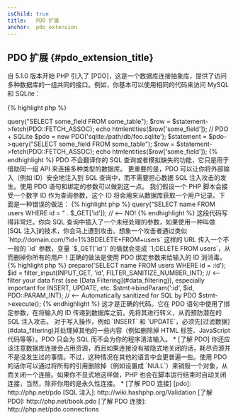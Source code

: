 ```yaml
---
isChild: true
title:   PDO 扩展
anchor:  pdo_extension
---
```


## PDO 扩展 {#pdo_extension_title}

自 5.1.0 版本开始 PHP 引入了 [PDO]，这是一个数据库连接抽象库，提供了访问多种数据库的一组共同的接口。例如，你基本可以使用相同的代码来访问 MySQL 和 SQLite：

{% highlight php %}
<?php
// PDO + MySQL
$pdo = new PDO('mysql:host=example.com;dbname=database', 'user', 'password');
$statement = $pdo->query("SELECT some_field FROM some_table");
$row = $statement->fetch(PDO::FETCH_ASSOC);
echo htmlentities($row['some_field']);

// PDO + SQLite
$pdo = new PDO('sqlite:/path/db/foo.sqlite');
$statement = $pdo->query("SELECT some_field FROM some_table");
$row = $statement->fetch(PDO::FETCH_ASSOC);
echo htmlentities($row['some_field']);
{% endhighlight %}

PDO 不会翻译你的 SQL 查询或者模拟缺失的功能，它只是用于借助同一组 API 来连接多种类型的数据库。

更重要的是，PDO 可以让你将外部输入（例如 ID）安全地注入到 SQL 查询中，而不需要担心数据 SQL 注入攻击的发生。使用 PDO 语句和绑定的参数可以做到这一点。

我们假设一个 PHP 脚本会接受一个数字 ID 作为查询参数，这个 ID 将会用来从数据库获取一个用户记录。下面是一种错误的做法：

{% highlight php %}
<?php
$pdo = new PDO('sqlite:/path/db/users.db');
$pdo->query("SELECT name FROM users WHERE id = " . $_GET['id']); // <-- NO!
{% endhighlight %}

这段代码写得非常烂。你向 SQL 查询中插入了一个未经处理的参数，如果使用一种叫做 [SQL 注入]的技术，你会马上遭到攻击。想象一个攻击者通过类似 `http://domain.com/?id=1%3BDELETE+FROM+users` 这样的 URL 传入一个不一般的 `id` 参数，变量 `$_GET['id']` 的值就会变成 `1;DELETE FROM users`，从而删掉你所有的用户！正确的做法是使用 PDO 绑定参数来给输入的 ID 消消毒。

{% highlight php %}
<?php
$pdo = new PDO('sqlite:/path/db/users.db');
$stmt = $pdo->prepare('SELECT name FROM users WHERE id = :id');
$id = filter_input(INPUT_GET, 'id', FILTER_SANITIZE_NUMBER_INT); // <-- filter your data first (see [Data Filtering](#data_filtering)), especially important for INSERT, UPDATE, etc.
$stmt->bindParam(':id', $id, PDO::PARAM_INT); // <-- Automatically sanitized for SQL by PDO
$stmt->execute();
{% endhighlight %}

这才是正确的代码。它在 PDO 语句中使用了绑定参数，在将输入的 ID 传递到数据库之前，先将其进行转义，从而预防潜在的 SQL 注入攻击。

对于写入操作，例如 `INSERT` 和 `UPDATE`，必须先[过滤数据](#data_filtering)并处理掉其他的一些内容（例如删除掉 HTML 标签、JavaScript 代码等等）。PDO 只会为 SQL 而不会为你的程序清洁输入。

* [了解 PDO]

你还应该注意数据库连接会占用资源，而且如果连接没有被隐式地关闭的话，耗尽资源并不是没发生过的事情。不过，这种情况在其他的语言中会更普遍一些。使用 PDO 的话你可以通过将所有的引用删除掉（例如设置成 `NULL`）来销毁一个对象，从而关闭一个连接。如果你不显式地这样做，PHP 也会在脚本运行结束时自动关闭连接，当然，除非你用的是永久性连接。

* [了解 PDO 连接]


[pdo]: http://php.net/pdo
[SQL 注入]: http://wiki.hashphp.org/Validation
[了解 PDO]: http://php.net/book.pdo
[了解 PDO 连接]: http://php.net/pdo.connections
